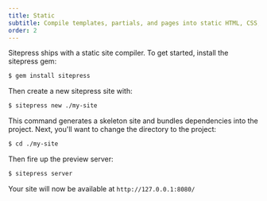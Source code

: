 ```yaml
---
title: Static
subtitle: Compile templates, partials, and pages into static HTML, CSS, & JavaScript files
order: 2
---
```


Sitepress ships with a static site compiler. To get started, install the sitepress gem:

```bash
$ gem install sitepress
```

Then create a new sitepress site with:

```bash
$ sitepress new ./my-site
```

This command generates a skeleton site and bundles dependencies into the project. Next, you'll want to change the directory to the project:

```bash
$ cd ./my-site
```

Then fire up the preview server:

```bash
$ sitepress server
```

Your site will now be available at `http://127.0.0.1:8080/`
